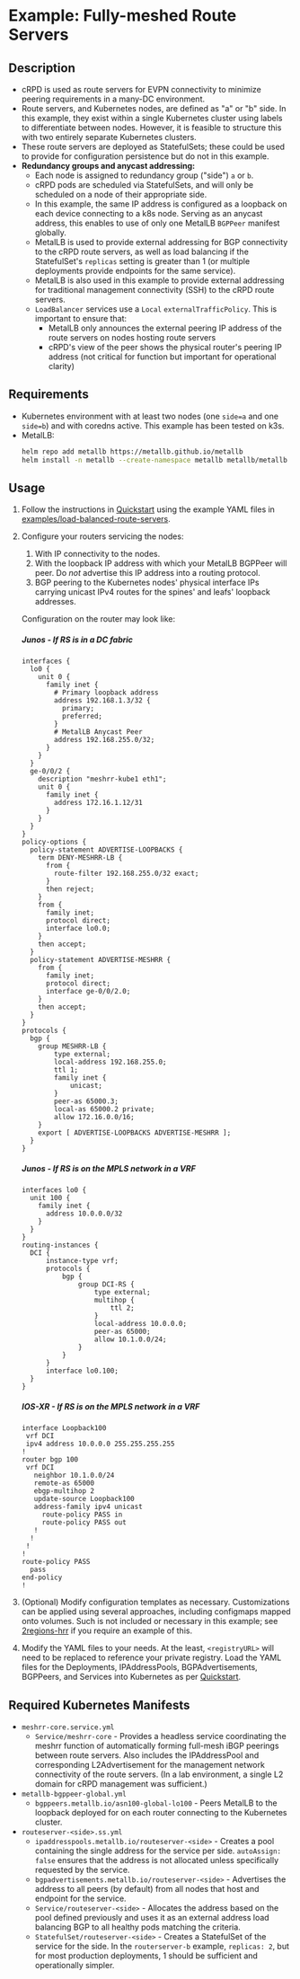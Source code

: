 # Example: Fully-meshed Route Servers

## Description
* cRPD is used as route servers for EVPN connectivity to minimize peering requirements in a many-DC environment.
* Route servers, and Kubernetes nodes, are defined as "a" or "b" side. In this example, they exist within a single Kubernetes cluster using labels to differentiate between nodes. However, it is feasible to structure this with two entirely separate Kubernetes clusters.
* These route servers are deployed as StatefulSets; these could be used to provide for configuration persistence but do not in this example.
* **Redundancy groups and anycast addressing:**
  * Each node is assigned to redundancy group ("side") `a` or `b`.
  * cRPD pods are scheduled via StatefulSets, and will only be scheduled on a node of their appropriate side.
  * In this example, the same IP address is configured as a loopback on each device connecting to a k8s node. Serving as an anycast address, this enables to use of only one MetalLB `BGPPeer` manifest globally.
  * MetalLB is used to provide external addressing for BGP connectivity to the cRPD route servers, as well as load balancing if the StatefulSet's `replicas` setting is greater than 1 (or multiple deployments provide endpoints for the same service).
  * MetalLB is also used in this example to provide external addressing for traditional management connectivity (SSH) to the cRPD route servers.
  * `LoadBalancer` services use a `Local` `externalTrafficPolicy`. This is important to ensure that:
    * MetalLB only announces the external peering IP address of the route servers on nodes hosting route servers
    * cRPD's view of the peer shows the physical router's peering IP address (not critical for function but important for operational clarity)

## Requirements
* Kubernetes environment with at least two nodes (one `side=a` and one `side=b`) and with coredns active. This example has been tested on k3s.
* MetalLB:
  ```zsh
  helm repo add metallb https://metallb.github.io/metallb
  helm install -n metallb --create-namespace metallb metallb/metallb
  ```

## Usage

1.  Follow the instructions in [Quickstart](../../README.md#Quickstart) using the example YAML files in [examples/load-balanced-route-servers](.).

2.  Configure your routers servicing the nodes:
    1.  With IP connectivity to the nodes.
    2.  With the loopback IP address with which your MetalLB BGPPeer will peer. Do *not* advertise this IP address into a routing protocol.
    3.  BGP peering to the Kubernetes nodes' physical interface IPs carrying unicast IPv4 routes for the spines' and leafs' loopback addresses.
   
    Configuration on the router may look like:

    ##### Junos - If RS is in a DC fabric
    ```junos
    interfaces {
      lo0 {
        unit 0 {
          family inet {
            # Primary loopback address
            address 192.168.1.3/32 {
              primary;
              preferred;
            }
            # MetalLB Anycast Peer
            address 192.168.255.0/32;
          }
        }
      }
      ge-0/0/2 {
        description "meshrr-kube1 eth1";
        unit 0 {
          family inet {
            address 172.16.1.12/31
          }
        }
      }
    }
    policy-options {
      policy-statement ADVERTISE-LOOPBACKS {
        term DENY-MESHRR-LB {
          from {
            route-filter 192.168.255.0/32 exact;
          }
          then reject;
        }
        from {
          family inet;
          protocol direct;
          interface lo0.0;
        }
        then accept;
      }
      policy-statement ADVERTISE-MESHRR {
        from {
          family inet;
          protocol direct;
          interface ge-0/0/2.0;
        }
        then accept;
      }
    }
    protocols {
      bgp {
        group MESHRR-LB {
            type external;
            local-address 192.168.255.0;
            ttl 1;
            family inet {
                unicast;
            }
            peer-as 65000.3;
            local-as 65000.2 private;
            allow 172.16.0.0/16;        
        }
        export [ ADVERTISE-LOOPBACKS ADVERTISE-MESHRR ];
      }
    }
    ```

    ##### Junos - If RS is on the MPLS network in a VRF
    ```junos
    interfaces lo0 {
      unit 100 {
        family inet {
          address 10.0.0.0/32
        }
      }
    }
    routing-instances {
      DCI {
          instance-type vrf;
          protocols {
              bgp {
                  group DCI-RS {
                      type external;
                      multihop {
                          ttl 2;
                      }
                      local-address 10.0.0.0;
                      peer-as 65000;
                      allow 10.1.0.0/24;
                  }
              }
          }
          interface lo0.100;
      }
    }
    ```

    ##### IOS-XR - If RS is on the MPLS network in a VRF
    ```ios-xr
    interface Loopback100
     vrf DCI
     ipv4 address 10.0.0.0 255.255.255.255
    !
    router bgp 100
     vrf DCI
       neighbor 10.1.0.0/24
       remote-as 65000
       ebgp-multihop 2
       update-source Loopback100
       address-family ipv4 unicast
         route-policy PASS in
         route-policy PASS out
       !
      !
     !
    !
    route-policy PASS
      pass
    end-policy
    !
    ```

3.  (Optional) Modify configuration templates as necessary. Customizations can be applied using several approaches, including configmaps mapped onto volumes. Such is not included or necessary in this example; see [2regions-hrr](../2regions-hrr/) if you require an example of this.

4.  Modify the YAML files to your needs. At the least, `<registryURL>` will need to be replaced to reference your private registry. Load the YAML files for the Deployments, IPAddressPools, BGPAdvertisements, BGPPeers, and Services into Kubernetes as per [Quickstart](../../README.md#Quickstart).

## Required Kubernetes Manifests

- `meshrr-core.service.yml`
  - `Service/meshrr-core` - Provides a headless service coordinating the meshrr function of automatically forming full-mesh iBGP peerings between route servers. Also includes the IPAddressPool and corresponding L2Advertisement for the management network connectivity of the route servers. (In a lab environment, a single L2 domain for cRPD management was sufficient.)
- `metallb-bgppeer-global.yml`
  - `bgppeers.metallb.io/asn100-global-lo100` - Peers MetalLB to the loopback deployed for on each router connecting to the Kubernetes cluster.
- `routeserver-<side>.ss.yml`
  - `ipaddresspools.metallb.io/routeserver-<side>` - Creates a pool containing the single address for the service per side. `autoAssign: false` ensures that the address is not allocated unless specifically requested by the service.
  - `bgpadvertisements.metallb.io/routeserver-<side>` - Advertises the address to all peers (by default) from all nodes that host and endpoint for the service.
  - `Service/routeserver-<side>` - Allocates the address based on the pool defined previously and uses it as an external address load balancing BGP to all healthy pods matching the criteria.
  - `StatefulSet/routeserver-<side>` - Creates a StatefulSet of the service for the side. In the `routerserver-b` example, `replicas: 2`, but for most production deployments, 1 should be sufficient and operationally simpler.